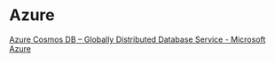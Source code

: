 # Azure

[ Azure Cosmos DB – Globally Distributed Database Service - Microsoft Azure ]( https://azure.microsoft.com/en-us/services/cosmos-db/ )